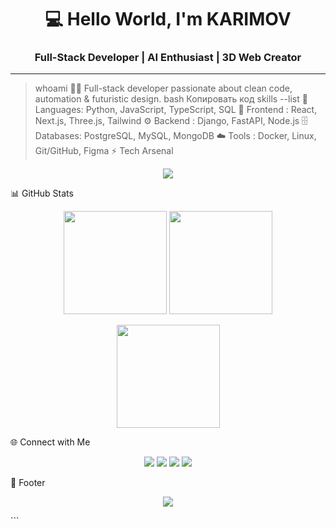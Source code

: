 <!-- PREMIUM DEVELOPER README -->

<h1 align="center">💻 Hello World, I'm KARIMOV</h1>
<h3 align="center">Full-Stack Developer | AI Enthusiast | 3D Web Creator</h3>

---


> whoami
👨‍💻 Full-stack developer passionate about clean code, automation & futuristic design.
bash
Копировать код
> skills --list
🚀 Languages: Python, JavaScript, TypeScript, SQL
🎨 Frontend : React, Next.js, Three.js, Tailwind
⚙️ Backend  : Django, FastAPI, Node.js
🗄️ Databases: PostgreSQL, MySQL, MongoDB
☁️ Tools    : Docker, Linux, Git/GitHub, Figma
⚡ Tech Arsenal
<p align="center"> <img src="https://skillicons.dev/icons?i=python,js,typescript,react,nextjs,threejs,tailwind,django,fastapi,nodejs,git,github,docker,linux,postgresql,mongodb,figma" /> </p>
📊 GitHub Stats
<p align="center"> <img src="https://github-readme-stats.vercel.app/api?username=YOUR_USERNAME&show_icons=true&theme=tokyonight&count_private=true&hide_border=true" height="165" /> <img src="https://streak-stats.demolab.com?user=YOUR_USERNAME&theme=tokyonight&hide_border=true" height="165" /> </p> <p align="center"> <img src="https://github-readme-stats.vercel.app/api/top-langs/?username=YOUR_USERNAME&layout=compact&theme=tokyonight&hide_border=true" height="165" /> </p>
🌐 Connect with Me
<p align="center"> <a href="https://t.me/YOUR_TELEGRAM"><img src="https://img.shields.io/badge/Telegram-0A66C2?style=for-the-badge&logo=telegram&logoColor=white" /></a> <a href="mailto:yourmail@example.com"><img src="https://img.shields.io/badge/Email-D14836?style=for-the-badge&logo=gmail&logoColor=white" /></a> <a href="https://linkedin.com/in/YOUR_LINKEDIN"><img src="https://img.shields.io/badge/LinkedIn-0077B5?style=for-the-badge&logo=linkedin&logoColor=white" /></a> <a href="https://github.com/YOUR_USERNAME"><img src="https://img.shields.io/badge/GitHub-000000?style=for-the-badge&logo=github&logoColor=white" /></a> </p>
🎨 Footer
<p align="center"> <img src="https://capsule-render.vercel.app/api?type=waving&color=0A66C2&height=80&section=footer&text=Made+with+💻+by+KARIMOV&fontSize=20&fontColor=ffffff" /> </p> ```
